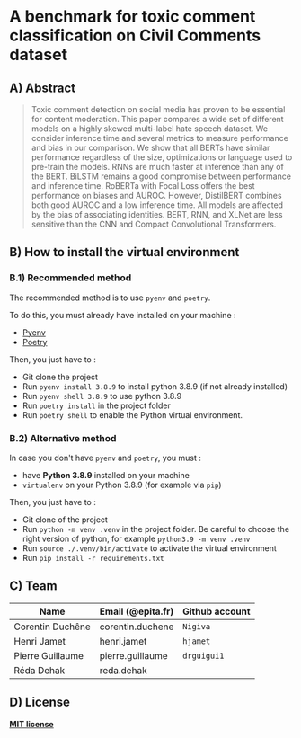 # A benchmark for toxic comment classification on Civil Comments dataset

## A) Abstract
> Toxic comment detection on social media has proven to be essential for content moderation. This paper compares a wide set of different models on a highly skewed multi-label hate speech dataset. We consider inference time and several metrics to measure performance and bias in our comparison. We show that all BERTs have similar performance regardless of the size, optimizations or language used to pre-train the models. RNNs are much faster at inference than any of the BERT. BiLSTM remains a good compromise between performance and inference time. RoBERTa with Focal Loss offers the best performance on biases and AUROC. However, DistilBERT combines both good AUROC and a low inference time. All models are affected by the bias of associating identities. BERT, RNN, and XLNet are less sensitive than the CNN and Compact Convolutional Transformers.

## B) How to install the virtual environment
### B.1) Recommended method
The recommended method is to use `pyenv` and `poetry`.

To do this, you must already have installed on your machine :
* [Pyenv](https://github.com/pyenv/pyenv)
* [Poetry](https://python-poetry.org/)

Then, you just have to :
* Git clone the project
* Run `pyenv install 3.8.9` to install python 3.8.9 (if not already installed)
* Run `pyenv shell 3.8.9` to use python 3.8.9
* Run `poetry install` in the project folder
* Run `poetry shell` to enable the Python virtual environment.

### B.2) Alternative method
In case you don't have `pyenv` and `poetry`, you must :
* have **Python 3.8.9** installed on your machine
* `virtualenv` on your Python 3.8.9 (for example via `pip`)

Then, you just have to :
* Git clone of the project
* Run `python -m venv .venv` in the project folder. Be careful to choose the right version of python, for example `python3.9 -m venv .venv`
* Run `source ./.venv/bin/activate` to activate the virtual environment
* Run `pip install -r requirements.txt`

## C) Team

| Name             | Email (@epita.fr)         | Github account |
| ---------------- | ------------------------- | -------------- |
| Corentin Duchêne | corentin.duchene          | `Nigiva`       |
| Henri Jamet      | henri.jamet               | `hjamet`       |
| Pierre Guillaume | pierre.guillaume          | `drguigui1`    |
| Réda Dehak       | reda.dehak                |                |


## D) License

[**MIT license**](opensource.org/licenses/mit-license.php)
